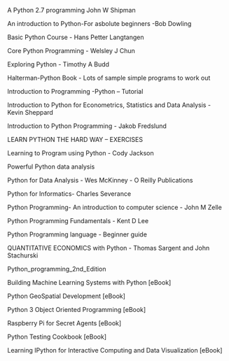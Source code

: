 
A Python 2.7 programming John W Shipman

An introduction to Python-For asbolute beginners -Bob Dowling

Basic Python Course - Hans Petter Langtangen

Core Python Programming - Welsley J Chun

Exploring Python - Timothy A Budd

Halterman-Python Book - Lots of sample simple programs to work out

Introduction to Programming -Python – Tutorial

Introduction to Python for Econometrics, Statistics and Data Analysis - Kevin Sheppard

Introduction to Python Programming - Jakob Fredslund

LEARN PYTHON THE HARD WAY – EXERCISES

Learning to Program using Python - Cody Jackson

Powerful Python data analysis

Python for Data Analysis - Wes McKinney - O Reilly Publications

Python for Informatics- Charles Severance

Python Programming- An introduction to computer science - John M Zelle

Python Programming Fundamentals - Kent D Lee

Python Programming language - Beginner guide

QUANTITATIVE ECONOMICS with Python - Thomas Sargent and John Stachurski

Python_programming_2nd_Edition

Building Machine Learning Systems with Python [eBook]

Python GeoSpatial Development [eBook]

Python 3 Object Oriented Programming [eBook]

Raspberry Pi for Secret Agents [eBook]

Python Testing Cookbook [eBook]

Learning IPython for Interactive Computing and Data Visualization [eBook]

